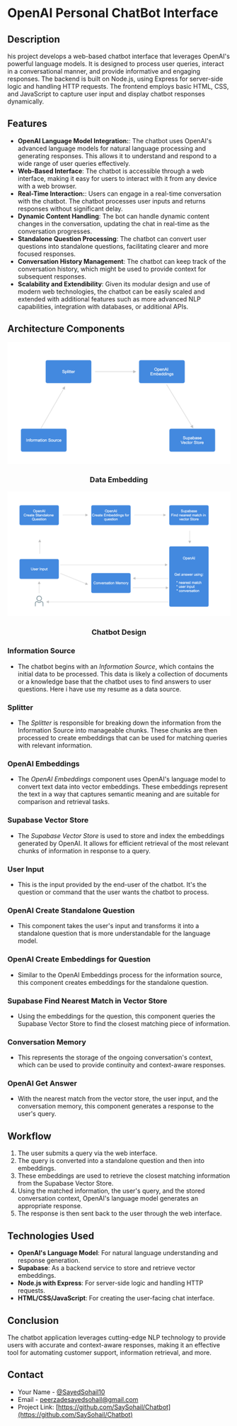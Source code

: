 # OpenAI Personal ChatBot Interface



## Description
his project develops a web-based chatbot interface that leverages OpenAI's powerful language models. It is designed to process user queries, interact in a conversational manner, and provide informative and engaging responses. The backend is built on Node.js, using Express for server-side logic and handling HTTP requests. The frontend employs basic HTML, CSS, and JavaScript to capture user input and display chatbot responses dynamically.
## Features
- **OpenAI Language Model Integration:**: The chatbot uses OpenAI's advanced language models for natural language processing and generating responses. This allows it to understand and respond to a wide range of user queries effectively.
- **Web-Based Interface**: The chatbot is accessible through a web interface, making it easy for users to interact with it from any device with a web browser.
- **Real-Time Interaction:**: Users can engage in a real-time conversation with the chatbot. The chatbot processes user inputs and returns responses without significant delay.
- **Dynamic Content Handling**: The bot can handle dynamic content changes in the conversation, updating the chat in real-time as the conversation progresses.
- **Standalone Question Processing**: The chatbot can convert user questions into standalone questions, facilitating clearer and more focused responses.
- **Conversation History Management**: The chatbot can keep track of the conversation history, which might be used to provide context for subsequent responses.
- **Scalability and Extendibility**: Given its modular design and use of modern web technologies, the chatbot can be easily scaled and extended with additional features such as more advanced NLP capabilities, integration with databases, or additional APIs.



## Architecture Components

<div align="center">
  <img src="public/images/informationGathering.png" alt="Data Embedding" >
  <h3 align="center">Data Embedding</h3>
</div>

<div align="center">
  <img src="public/images/architecture.png" alt="Chatbot Design" >
  <h3 align="center">Chatbot Design</h3>
</div>

### Information Source
- The chatbot begins with an *Information Source*, which contains the initial data to be processed. This data is likely a collection of documents or a knowledge base that the chatbot uses to find answers to user questions. Here i have use my resume as a data source.

### Splitter
- The *Splitter* is responsible for breaking down the information from the Information Source into manageable chunks. These chunks are then processed to create embeddings that can be used for matching queries with relevant information.

### OpenAI Embeddings
- The *OpenAI Embeddings* component uses OpenAI's language model to convert text data into vector embeddings. These embeddings represent the text in a way that captures semantic meaning and are suitable for comparison and retrieval tasks.

### Supabase Vector Store
- The *Supabase Vector Store* is used to store and index the embeddings generated by OpenAI. It allows for efficient retrieval of the most relevant chunks of information in response to a query.

### User Input
- This is the input provided by the end-user of the chatbot. It's the question or command that the user wants the chatbot to process.

### OpenAI Create Standalone Question
- This component takes the user's input and transforms it into a standalone question that is more understandable for the language model.

### OpenAI Create Embeddings for Question
- Similar to the OpenAI Embeddings process for the information source, this component creates embeddings for the standalone question.

### Supabase Find Nearest Match in Vector Store
- Using the embeddings for the question, this component queries the Supabase Vector Store to find the closest matching piece of information.

### Conversation Memory
- This represents the storage of the ongoing conversation's context, which can be used to provide continuity and context-aware responses.

### OpenAI Get Answer
- With the nearest match from the vector store, the user input, and the conversation memory, this component generates a response to the user's query.

## Workflow
1. The user submits a query via the web interface.
2. The query is converted into a standalone question and then into embeddings.
3. These embeddings are used to retrieve the closest matching information from the Supabase Vector Store.
4. Using the matched information, the user's query, and the stored conversation context, OpenAI's language model generates an appropriate response.
5. The response is then sent back to the user through the web interface.

## Technologies Used
- **OpenAI's Language Model**: For natural language understanding and response generation.
- **Supabase**: As a backend service to store and retrieve vector embeddings.
- **Node.js with Express**: For server-side logic and handling HTTP requests.
- **HTML/CSS/JavaScript**: For creating the user-facing chat interface.

## Conclusion
The chatbot application leverages cutting-edge NLP technology to provide users with accurate and context-aware responses, making it an effective tool for automating customer support, information retrieval, and more.


## Contact
- Your Name - [@SayedSohail10](https://twitter.com/SayedSohail10)
- Email - peerzadesayedsohail@gmail.com
- Project Link: [https://github.com/SaySohail/Chatbot](https://github.com/SaySohail/Chatbot)
